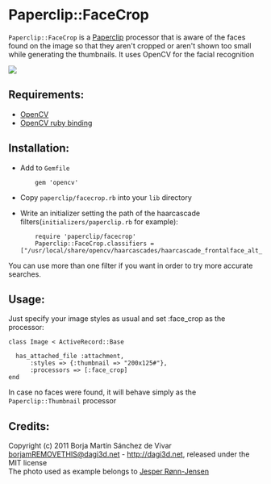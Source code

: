 Paperclip::FaceCrop
====================
`Paperclip::FaceCrop` is a [Paperclip][paperclip] processor that is aware of the faces found on the image 
so that they aren't cropped or aren't shown too small while generating the thumbnails.
It uses OpenCV for the facial recognition

![](https://github.com/dagi3d/paperclip-facecrop/raw/master/README_example.jpg)

Requirements:
-------------
- [OpenCV][opencv]
- [OpenCV ruby binding][ruby-opencv]

Installation:
-------------
- Add to `Gemfile`

          gem 'opencv'
- Copy `paperclip/facecrop.rb` into your `lib` directory
- Write an initializer setting the path of the haarcascade filters(`initializers/paperclip.rb` for example):   

          require 'paperclip/facecrop'
          Paperclip::FaceCrop.classifiers = ["/usr/local/share/opencv/haarcascades/haarcascade_frontalface_alt_tree.xml"]
    
You can use more than one filter if you want in order to try more accurate searches.

Usage:
------
Just specify your image styles as usual and set :face_crop as the processor:
    
    class Image < ActiveRecord::Base

      has_attached_file :attachment, 
          :styles => {:thumbnail => "200x125#"}, 
          :processors => [:face_crop]
    end
    
In case no faces were found, it will behave simply as the `Paperclip::Thumbnail` processor

Credits:
--------
Copyright (c) 2011 Borja Martín Sánchez de Vivar <borjamREMOVETHIS@dagi3d.net> - <http://dagi3d.net>, released under the MIT license  
The photo used as example belongs to [Jesper Rønn-Jensen](http://www.flickr.com/photos/jesper/)

[paperclip]: https://github.com/thoughtbot/paperclip
[opencv]: http://opencv.willowgarage.com/
[ruby-opencv]: https://github.com/ser1zw/ruby-opencv
